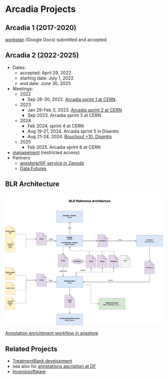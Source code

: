 # Arcadia Projects

## Arcadia 1 (2017-2020)

[workplan](https://drive.google.com/drive/folders/0B_yrQwn4yBySaW03bWtuRlZBa3M?resourcekey=0-HdksmdeDPzuqN6fUvwg62g) (Google Docs) submitted and accepted

## Arcadia 2 (2022-2025)

- Dates:
  - accepted: April 29, 2022
  - starting date: July 1, 2022
  - end date: June 30, 2025
- Meetings:
  - 2022
    - Sep 26-30, 2022. [Arcadia sprint 1 at CERN](https://github.com/plazi/arcadia-2/blob/main/sprint%201%2020220930.md). 
  - 2023
    - Jan 29-Feb 3, 2023. [Arcadia sprint 2 at CERN](https://github.com/plazi/arcadia-project/blob/master/sprint%202%2020230130.md)
    - Sep 2023. Arcadia sprint 3 at CERN
  - 2024
    - Feb 2024, sprint 4  at CERN
    - Aug 19-21, 2024. Arcadia sprint 5 in Disentis
    - Aug 21-24, 2024. [Bouchout +10, Disentis](https://github.com/plazi/bouchout-10)
  - 2025
    - Feb 2025. Arcadia sprint 6 at CERN
- [management](https://github.com/plazi/arcadia-2) (restricted access)
- Partners
  - [anestore/IIIF service in Zenodo](https://github.com/plazi/collaborations_services/issues/94) 
  - [Data Futures](https://github.com/plazi/collaborations_services/projects/8)

## BLR Architecture

![Reference architecture](blr-architecture.drawio.png)

[Annotation enrichtment workflow in anastore](https://github.com/plazi/arcadia-project/wiki/Annotation-enrichment-in-anastore-workflow)
## Related Projects
* [TreatmentBank development](https://github.com/plazi/arcadia-project/projects/12)
* see also for [annotations ascription at DF](https://github.com/data-futures/ascription-project)
* [Inveniosoftware](https://github.com/inveniosoftware/invenio-app-rdm)
